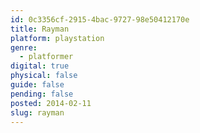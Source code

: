 ```yaml
---
id: 0c3356cf-2915-4bac-9727-98e50412170e
title: Rayman
platform: playstation
genre:
  - platformer
digital: true
physical: false
guide: false
pending: false
posted: 2014-02-11
slug: rayman
---
```

